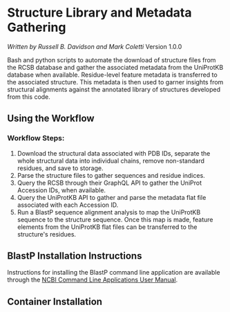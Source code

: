 # Structure Library and Metadata Gathering
*Written by Russell B. Davidson and Mark Coletti*
Version 1.0.0

Bash and python scripts to automate the download of structure files from the 
RCSB database and gather the associated metadata from the UniProtKB database 
when available. Residue-level feature metadata is transferred to the associated
structure. This metadata is then used to garner insights from structural 
alignments against the annotated library of structures developed from this code.

## Using the Workflow



### Workflow Steps:
1) Download the structural data associated with PDB IDs, separate the whole 
structural data into individual chains, remove non-standard residues, and save 
to storage.
2) Parse the structure files to gather sequences and residue indices.
3) Query the RCSB through their GraphQL API to gather the UniProt Accession IDs, 
when available. 
4) Query the UniProtKB API to gather and parse the metadata flat file associated 
with each Accession ID. 
5) Run a BlastP sequence alignment analysis to map the UniProtKB sequence to the 
structure sequence. Once this map is made, feature elements from the UniProtKB 
flat files can be transferred to the structure's residues. 


## BlastP Installation Instructions
Instructions for installing the BlastP command line application are available 
through the [NCBI Command Line Applications User Manual](https://www.ncbi.nlm.nih.gov/books/NBK569861/).


## Container Installation 



